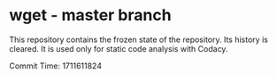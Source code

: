 # wget - master branch

This repository contains the frozen state of the repository.
Its history is cleared. It is used only for static code
analysis with Codacy.

Commit Time: 1711611824